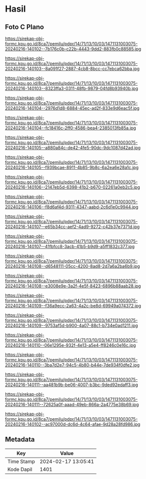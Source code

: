 # Hasil

## Foto C Plano

https://sirekap-obj-formc.kpu.go.id/8ca7/pemilu/pdpr/14/71/13/10/03/1471131003075-20240216-140102--7b176c0b-c22b-4443-9dd2-883fb0c88585.jpg

https://sirekap-obj-formc.kpu.go.id/8ca7/pemilu/pdpr/14/71/13/10/03/1471131003075-20240216-140103--8a091f27-2887-4cb8-8bcc-cc7ebca62bba.jpg

https://sirekap-obj-formc.kpu.go.id/8ca7/pemilu/pdpr/14/71/13/10/03/1471131003075-20240216-140103--8323ffa3-0311-48fb-9879-04fd8b93940b.jpg

https://sirekap-obj-formc.kpu.go.id/8ca7/pemilu/pdpr/14/71/13/10/03/1471131003075-20240216-140104--2976d1d8-6884-45ec-ad2f-833e9d6eac5f.jpg

https://sirekap-obj-formc.kpu.go.id/8ca7/pemilu/pdpr/14/71/13/10/03/1471131003075-20240216-140104--fc18416c-2ff0-4586-bea4-2385013fb85a.jpg

https://sirekap-obj-formc.kpu.go.id/8ca7/pemilu/pdpr/14/71/13/10/03/1471131003075-20240216-140105--a880a84c-de42-4fe5-90dc-9dc1087d42ad.jpg

https://sirekap-obj-formc.kpu.go.id/8ca7/pemilu/pdpr/14/71/13/10/03/1471131003075-20240216-140105--f939bcae-8911-4b85-9b8c-6a2ea6e28a1c.jpg

https://sirekap-obj-formc.kpu.go.id/8ca7/pemilu/pdpr/14/71/13/10/03/1471131003075-20240216-140106--2147eb5d-6398-41b2-b670-02261a0eb2c5.jpg

https://sirekap-obj-formc.kpu.go.id/8ca7/pemilu/pdpr/14/71/13/10/03/1471131003075-20240216-140106--f8d6af4d-9311-4347-aabd-2c6d1e0c9944.jpg

https://sirekap-obj-formc.kpu.go.id/8ca7/pemilu/pdpr/14/71/13/10/03/1471131003075-20240216-140107--e65b34cc-aef2-4ad9-9272-c42b37e7371d.jpg

https://sirekap-obj-formc.kpu.go.id/8ca7/pemilu/pdpr/14/71/13/10/03/1471131003075-20240216-140107--41fbfcc8-3acb-41b5-b9d9-a5ff1832c377.jpg

https://sirekap-obj-formc.kpu.go.id/8ca7/pemilu/pdpr/14/71/13/10/03/1471131003075-20240216-140108--d6548111-05cc-4200-8ad8-2d7a6a2ba6b9.jpg

https://sirekap-obj-formc.kpu.go.id/8ca7/pemilu/pdpr/14/71/13/10/03/1471131003075-20240216-140108--e3008e9e-3a2f-4e5f-8423-6896b88aab28.jpg

https://sirekap-obj-formc.kpu.go.id/8ca7/pemilu/pdpr/14/71/13/10/03/1471131003075-20240216-140109--f36a9ecc-2a63-4a2c-be8d-69949a074372.jpg

https://sirekap-obj-formc.kpu.go.id/8ca7/pemilu/pdpr/14/71/13/10/03/1471131003075-20240216-140109--9753af5d-b900-4a07-88c1-b734e0ad1211.jpg

https://sirekap-obj-formc.kpu.go.id/8ca7/pemilu/pdpr/14/71/13/10/03/1471131003075-20240216-140110--06e1295e-932f-4e13-a5e4-ff8246c0e16c.jpg

https://sirekap-obj-formc.kpu.go.id/8ca7/pemilu/pdpr/14/71/13/10/03/1471131003075-20240216-140110--3ba7d2e7-94c5-4b80-b44e-7de934f0dfe2.jpg

https://sirekap-obj-formc.kpu.go.id/8ca7/pemilu/pdpr/14/71/13/10/03/1471131003075-20240216-140111--aa481b9b-be06-4007-b3bc-9ded92edaff3.jpg

https://sirekap-obj-formc.kpu.go.id/8ca7/pemilu/pdpr/14/71/13/10/03/1471131003075-20240216-140111--72625a0f-aaad-49eb-866a-2a4775e38b69.jpg

https://sirekap-obj-formc.kpu.go.id/8ca7/pemilu/pdpr/14/71/13/10/03/1471131003075-20240216-140102--ac97000d-dc6d-4c64-afae-9d28a28fd986.jpg


## Metadata

| Key        | Value               |
| ---------- | ------------------- |
| Time Stamp | 2024-02-17 13:05:41 |
| Kode Dapil | 1401                |



